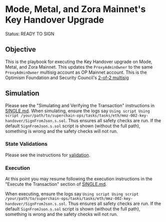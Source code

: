 # Mode, Metal, and Zora Mainnet's Key Handover Upgrade

Status: READY TO SIGN

## Objective

This is the playbook for executing the Key Handover upgrade on Mode, Metal, and Zora Mainnet.
This updates the `ProxyAdminOwner` to the same `ProxyAdminOwner` multisig account as OP Mainnet account.
This is the Optimism Foundation and Security Council's [2-of-2 multisig](https://github.com/ethereum-optimism/superchain-registry/blob/d2a098074a5dc6a88f1951d1335c69c5b86970e4/superchain/configs/mainnet/op.toml#L33)

## Simulation

Please see the "Simulating and Verifying the Transaction" instructions in [SINGLE.md](../../../SINGLE.md).
When simulating, ensure the logs say `Using script Using script /your/path/to/superchain-ops/tasks/tasks/eth/mmz-002-key-handover/SignFromJson.s.sol`.
Thus ensures all safety checks are run. If the default `SignFromJson.s.sol` script is shown
(without the full path), something is wrong and the safety checks will not run.

### State Validations

Please see the instructions for [validation](./VALIDATION.md).

### Execution

At this point you may resume following the execution instructions in the "Execute the Transaction" section of [SINGLE.md](../../../SINGLE.md).

When executing, ensure the logs say `Using script Using script /your/path/to/superchain-ops/tasks/tasks/eth/mmz-002-key-handover/SignFromJson.s.sol`.
Thus ensures all safety checks are run. If the default `SignFromJson.s.sol` script is shown 
(without the full path), something is wrong and the safety checks will not run.
